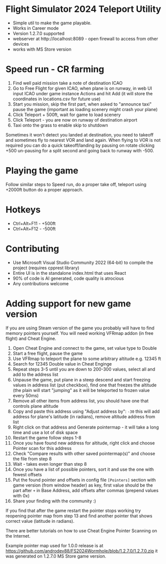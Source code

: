 # Flight Simulator 2024 Teleport Utility
* Simple util to make the game playable.
* Works in Career mode
* Version 1.2.7.0 supported
* webserver at http://localhost:8089 - open firewall to access from other devices
* works with MS Store version
  
# Speed run - CR farming
1. Find well paid mission take a note of destination ICAO
2. Go to Free Flight for given ICAO, when plane is on runway, in web UI input ICAO under game instance Actions and hit Add (it will store the coordinates in locations.csv for future use)
3. Start you mission, skip the first part, when asked to "announce taxi" pause the game (important as loading scenery might crash your plane)
4. Click Teleport + 500ft, wait for game to load scenery
5. Click Teleport - you are now on runway of destination airport
6. Taxi onto the grass to enable skip to shutdown

Sometimes it won't detect you landed at destination, you need to takeoff and sometimes fly to nearest VOR and land again.
When flying to VOR is not required you can do a quick takeoff/landing by pausing on rotate clicking +500 un-pausing for a split second and going back to runway with -500.

# Playing the game 
Follow similar steps to Speed run, do a proper take off, teleport using +2000ft button do a proper approach.

# Hotkeys
* Ctrl+Alt+F11 - +500ft
* Ctrl+Alt+F12 - -500ft

# Contributing
* Use Microsoft Visual Studio Community 2022 (64-bit) to compile the project (requires cpprest library)
* Entire UI is in the standalone index.html that uses React
* 90% of code is AI generated, code quality is atrocious
* Any contributions welcome

# Adding support for new game version 
If you are using Steam version of the game you probably will have to find memory pointers yourself.
You will need working VFRmap addon (in free flight) and Cheat Engine.

1. Open Cheat Engine and connect to the game, set value type to Double
2. Start a free flight, pause the game
3. Use VFRmap to teleport the plane to some arbitrary altitude e.g. 12345 ft
4. Search for 12345 Double value in Cheat Enginge
5. Repeat steps 3-5 until you are down to 200-300 values, select all and add to the address list
6. Unpause the game, put plane in a steep descend and start freezing values in address list (put checkbox), find one that freezes the altitude (the plain will start "jumping" as it will be teleported to frozen value every 50ms)
7. Remove all other items from address list, you should have one that controls plane altitude
8. Copy and paste this address using "Adjust address by": `-30` this will add address for plane's latitude (in radians), remove altitude address from list
9. Right click on that address and Generate pointermap - it will take a long time and use a lot of disk space
10. Restart the game follow steps 1-8
11. Once you have found new address for altitude, right click and choose Pointer scan for this address
12. Check "Compare results with other saved pointermap(s)" and choose the file from step 8
13. Wait - takes even longer than step 8
14. Once you have a list of possible pointers, sort it and use the one with fewest offsets
15. Put the found pointer and offsets in config file `[Pointers]` section with game version (from window header) as key, first value should be the part after `+` in Base Address, add offsets after commas (prepend values with 0x)
16. Share your finding with the community :)

If you find that after the game restart the pointer stops working try reopening pointer map from step 13 and find another pointer that shows correct value (latitude in radians).

There are better tutorials on how to use Cheat Engine Pointer Scanning on the Internet.

Example pointer map used for 1.0.0 release is at https://github.com/androdev88/FS2024Wormhole/blob/1.2.7.0/1.2.7.0.zip it was generated on 1.2.7.0 MS Store game version.
